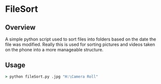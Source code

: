 # FileSort

## Overview

A simple python script used to sort files into folders based on the date the file was
modified. Really this is used for sorting pictures and videos taken on the phone
into a more manageable structure.

## Usage

```cmd
> python fileSort.py .jpg "H:\Camera Roll"
```